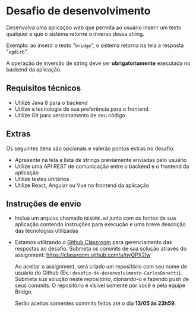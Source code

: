 # Desafio de desenvolvimento

Desenvolva uma aplicação web que permita ao usuário inserir um texto qualquer e que o sistema retorne o inverso dessa string.

Exemplo: ao inserir o texto "`bridge`", o sistema retorna na tela a resposta "`egdirb`".

A operação de inversão de string deve ser **obrigatoriamente** executada no backend da aplicação.

## Requisitos técnicos

* Utilize Java 8 para o backend
* Utilize a tecnologia de sua preferência para o frontend
* Utilize Git para versionamento de seu código

## Extras

Os seguintes itens são opcionais e valerão pontos extras no desafio:

* Apresente na tela a lista de strings previamente enviadas pelo usuário
* Utilize uma API REST de comunicação entre o backend e o frontend da aplicação
* Utilize testes unitários
* Utilize React, Angular ou Vue no frontend da aplicação

## Instruções de envio

* Inclua um arquivo chamado `README.md` junto com os fontes de sua aplicação contendo instruções para execução e uma breve descrição das tecnologias utilizadas
* Estamos utilizando o [Github Classroom](https://classroom.github.com) para gerenciamento das respostas ao desafio. Submeta os commits de sua solução através do assignment: https://classroom.github.com/a/nyQPX2lw

    Ao aceitar o assignment, será criado um repositório com seu nome de usuário do Github (Ex.: `desafio-de-desenvolvimento-CarlosBonetti`). Submeta sua solução neste repositório, clonando-o e fazendo push de seus commits. O repositório é visível somente por você e pela equipe Bridge.

    Serão aceitos somentes commits feitos até o dia **13/05 às 23h59**.
